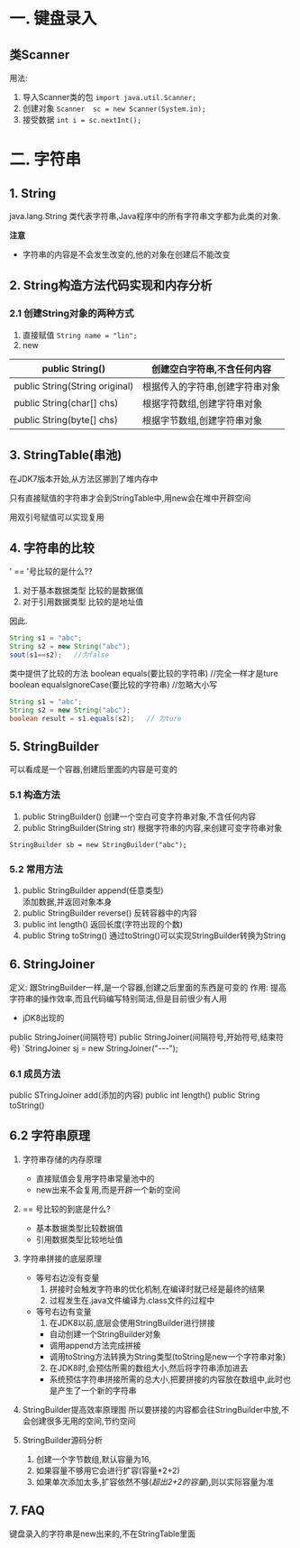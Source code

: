 # 一. 键盘录入
## 类Scanner

用法:
1. 导入Scanner类的包
	`import java.util.Scanner;`
2. 创建对象
	`Scanner  sc = new Scanner(System.in);`
3. 接受数据
	`int i = sc.nextInt();`

# 二. 字符串
## 1. String 
java.lang.String 类代表字符串,Java程序中的所有字符串文字都为此类的对象.

**注意**
 - 字符串的内容是不会发生改变的,他的对象在创建后不能改变


## 2. String构造方法代码实现和内存分析

### 2.1 创建String对象的两种方式
1. 直接赋值 `String name = "lin";`
2. new

| public String()                | 创建空白字符串,不含任何内容   |
| ------------------------------ | ---------------- |
| public String(String original) | 根据传入的字符串,创建字符串对象 |
| public String(char[] chs)      | 根据字符数组,创建字符串对象   |
| public String(byte[] chs)      | 根据字节数组,创建字符串对象   |

## 3. StringTable(串池)
在JDK7版本开始,从方法区挪到了堆内存中

只有直接赋值的字符串才会到StringTable中,用new会在堆中开辟空间

用双引号赋值可以实现复用




## 4. 字符串的比较
' == '号比较的是什么??
1. 对于基本数据类型
		比较的是数据值
2. 对于引用数据类型
		比较的是地址值

因此.
```java
String s1 = "abc";
String s2 = new String("abc");
sout(s1==s2);   //为false
```

类中提供了比较的方法
boolean equals(要比较的字符串)   //完全一样才是ture
boolean equalsIgnoreCase(要比较的字符串)   //忽略大小写
```java
String s1 = "abc";
String s2 = new String("abc");
boolean result = s1.equals(s2);   // 为ture
```

## 5. StringBuilder
可以看成是一个容器,创建后里面的内容是可变的

### 5.1 构造方法
1. public StringBuilder()
	创建一个空白可变字符串对象,不含任何内容
2. public StringBuilder(String str)
	根据字符串的内容,来创建可变字符串对象

`StringBuilder sb = new StringBuilder("abc");`

### 5.2 常用方法
1. public StringBuilder append(任意类型)  
	添加数据,并返回对象本身
2. public StringBuilder reverse()
	反转容器中的内容
3. public int length()
	返回长度(字符出现的个数)
4. public String toString()
	通过toString()可以实现StringBuilder转换为String

## 6. StringJoiner
定义:
	跟StringBuilder一样,是一个容器,创建之后里面的东西是可变的
作用:
	提高字符串的操作效率,而且代码编写特别简洁,但是目前很少有人用

 - jDK8出现的

public StringJoiner(间隔符号)
public StringJoiner(间隔符号,开始符号,结束符号)
`StringJoiner sj = new StringJoiner("---");

### 6.1 成员方法
public STringJoiner add(添加的内容)
public int length()
public String toString()

## 6.2 字符串原理

1. 字符串存储的内存原理
	- 直接赋值会复用字符串常量池中的
	- new出来不会复用,而是开辟一个新的空间
2. == 号比较的到底是什么?
	- 基本数据类型比较数据值
	- 引用数据类型比较地址值
3. 字符串拼接的底层原理
	- 等号右边没有变量
		1. 拼接时会触发字符串的优化机制,在编译时就已经是最终的结果
		2. 过程发生在.java文件编译为.class文件的过程中
	- 等号右边有变量
		1. 在JDK8以前,底层会使用StringBuilder进行拼接
		- 自动创建一个StringBuilder对象
		- 调用append方法完成拼接
		- 调用toString方法转换为String类型(toString是new一个字符串对象)
		2. 在JDK8时,会预估所需的数组大小,然后将字符串添加进去
		- 系统预估字符串拼接所需的总大小,把要拼接的内容放在数组中,此时也是产生了一个新的字符串
4. StringBuilder提高效率原理图
	所以要拼接的内容都会往StringBuilder中放,不会创建很多无用的空间,节约空间	
	
5. StringBuilder源码分析
	1. 创建一个字节数组,默认容量为16,
	2. 如果容量不够用它会进行扩容(容量*2+2)
	3. 如果单次添加太多,扩容依然不够(*超出2+2的容量*),则以实际容量为准
## 7. FAQ
键盘录入的字符串是new出来的,不在StringTable里面

